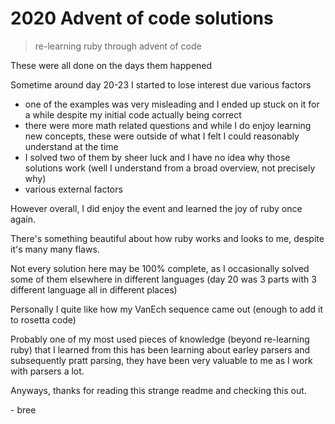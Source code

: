 # 2020 Advent of code solutions
> re-learning ruby through advent of code

These were all done on the days them happened

Sometime around day 20-23 I started to lose interest due various factors

- one of the examples was very misleading and I ended up stuck on it for a while despite my initial code actually being correct
- there were more math related questions and while I do enjoy learning new concepts, these were outside of what I felt I could reasonably understand at the time
- I solved two of them by sheer luck and I have no idea why those solutions work (well I understand from a broad overview, not precisely why)
- various external factors

However overall, I did enjoy the event and learned the joy of ruby once again.

There's something beautiful about how ruby works and looks to me, despite it's many many flaws.

Not every solution here may be 100% complete, as I occasionally solved some of them elsewhere in different languages (day 20 was 3 parts with 3 different language all in different places)

Personally I quite like how my VanEch sequence came out (enough to add it to rosetta code)

Probably one of my most used pieces of knowledge (beyond re-learning ruby) that I learned from this has been learning about earley parsers and subsequently pratt parsing, they have been very valuable to me as I work with parsers a lot.

Anyways, thanks for reading this strange readme and checking this out.

\- bree